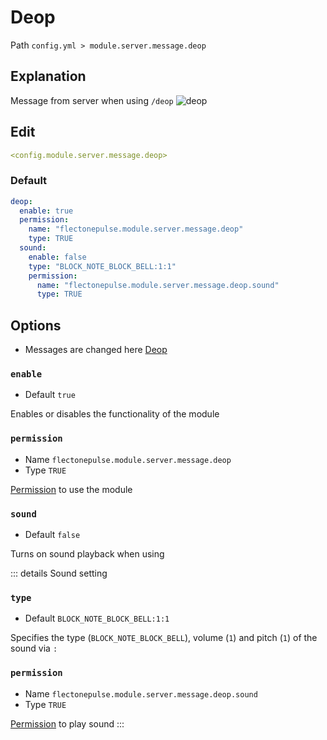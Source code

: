 # Deop
Path `config.yml > module.server.message.deop`

## Explanation
Message from server when using `/deop`
![deop](/deop.png)

## Edit
```yaml
<config.module.server.message.deop>
```

### Default
```yaml
deop:
  enable: true
  permission:
    name: "flectonepulse.module.server.message.deop"
    type: TRUE
  sound:
    enable: false
    type: "BLOCK_NOTE_BLOCK_BELL:1:1"
    permission:
      name: "flectonepulse.module.server.message.deop.sound"
      type: TRUE
```

## Options

- Messages are changed here [Deop](/en/messages/en_us/module/server/message/deop/)

### `enable`
- Default `true`

Enables or disables the functionality of the module

### `permission`
- Name `flectonepulse.module.server.message.deop`
- Type `TRUE`

[Permission](/en/config/module/#explanation) to use the module

### `sound`
- Default `false`

Turns on sound playback when using

::: details Sound setting
### `type`
- Default `BLOCK_NOTE_BLOCK_BELL:1:1`

Specifies the type (`BLOCK_NOTE_BLOCK_BELL`), volume (`1`) and pitch (`1`) of the sound via `:`

### `permission`
- Name `flectonepulse.module.server.message.deop.sound`
- Type `TRUE`

[Permission](/en/config/module/#explanation) to play sound
:::
